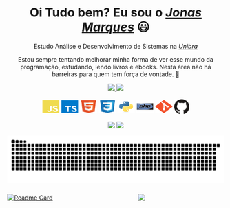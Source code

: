 <div>
  <h1 align="center">Oi Tudo bem? Eu sou o <a href="https://www.linkedin.com/in/jonas-marques-a206a5223/"><i>Jonas Marques</i></a> 😃️</h1>
  <p align="center">Estudo Análise e Desenvolvimento de Sistemas na <a href="https://grupounibra.com"><i>Unibra</i></a>
  <p align="center">Estou sempre tentando melhorar minha forma de ver esse mundo da programação, estudando, lendo livros e ebooks. Nesta área não há barreiras para quem tem força de vontade. 🤟
</div>


<div align="center">
  <a href="https://github.com/jonasmarquesdev">
    <img height="150em" src="https://github-readme-stats.vercel.app/api?username=jonasmarquesdev&count_private=true&include_all_commits=true&show_icons=true&theme=dracula&hide_border=false&show_owner=true"/>
    <img height="150em" src="https://github-readme-stats.vercel.app/api/top-langs/?username=jonasmarquesdev&theme=dracula&hide_border=false&&layout=compact"/>
  </a>
</div>

<div align="center" valign="top"><br>
  <img align="center" alt="Js" height="30" width="40" src="https://raw.githubusercontent.com/devicons/devicon/master/icons/javascript/javascript-plain.svg">
  <img align="center" alt="Js" height="30" width="40" src="https://raw.githubusercontent.com/devicons/devicon/master/icons/typescript/typescript-plain.svg">
  <img align="center" alt="HTML" height="30" width="40" src="https://raw.githubusercontent.com/devicons/devicon/master/icons/html5/html5-original.svg">
  <img align="center" alt="CSS" height="30" width="40" src="https://raw.githubusercontent.com/devicons/devicon/master/icons/css3/css3-original.svg">
  <img align="center" alt="Python" height="30" width="40" src="https://raw.githubusercontent.com/devicons/devicon/master/icons/python/python-original.svg">
  <img align="center" alt="PHP" height="30" width="40" src="https://raw.githubusercontent.com/devicons/devicon/master/icons/php/php-original.svg">
  <img align="center" alt="git" height="30" width="40" src="https://raw.githubusercontent.com/devicons/devicon/master/icons/git/git-original.svg">
  <img align="center" alt="github" height="35" width="35" src="/assets/GitHub.png">
</div><br>

<div align="center">
  <a href="https://www.linkedin.com/in/jonas-marques-a206a5223/" target="_blank"><img src="https://img.shields.io/badge/-LinkedIn-%230077B5?style=for-the-badge&logo=linkedin&logoColor=white" target="_blank"></a> 
  <a href="mailto:jonas.marques2021.jm5@gmail.com"><img src="https://img.shields.io/badge/-Gmail-%23333?style=for-the-badge&logo=gmail&logoColor=white" target="_blank"></a>
</div>

<div align="center">
  
  ![Snake animation](https://github.com/jonasmarquesdev/jonasmarquesdev/blob/output/github-contribution-grid-snake.svg)
  
</div>

### <img align="right" src="https://media.giphy.com/media/xYPdnwsRPZDhCxXvOi/giphy.gif" width="200">

[![Readme Card](https://github-readme-stats.vercel.app/api/pin/?username=jonasmarquesdev&repo=training_in_python)](https://github.com/jonasmarquesdev/training_in_python)
